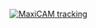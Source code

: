 [![MaxiCAM tracking](https://img.youtube.com/vi/Zirsv2UJOM8/1.jpg)](https://youtube.com/shorts/Zirsv2UJOM8)
